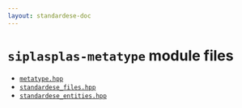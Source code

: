 ```yaml
---
layout: standardese-doc
---
```



# `siplasplas-metatype` module files


 - [`metatype.hpp`]({{site.url}}{{site.baseurl}}/doc/standardese/0.0.1/siplasplas-metatype/metatype.html)
 - [`standardese_files.hpp`]({{site.url}}{{site.baseurl}}/doc/standardese/0.0.1/siplasplas-metatype/standardese_files.html)
 - [`standardese_entities.hpp`]({{site.url}}{{site.baseurl}}/doc/standardese/0.0.1/siplasplas-metatype/standardese_entities.html)